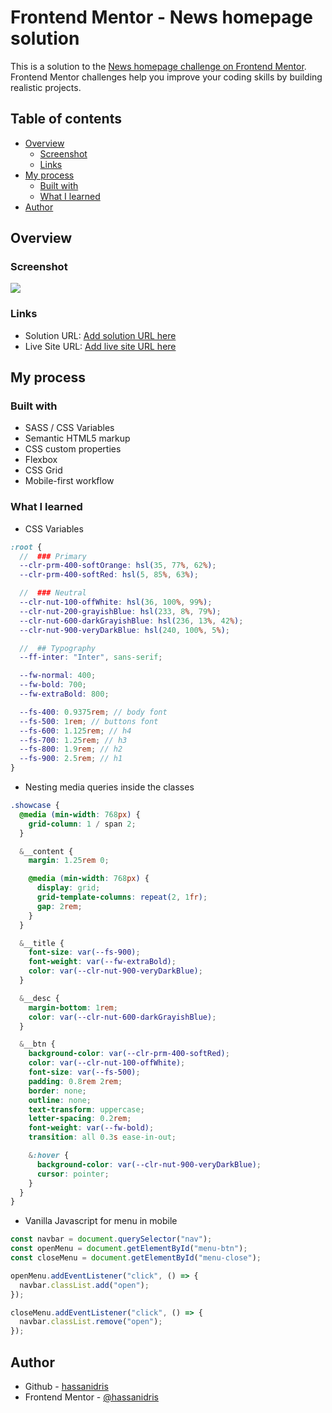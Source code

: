 # Frontend Mentor - News homepage solution

This is a solution to the [News homepage challenge on Frontend Mentor](https://www.frontendmentor.io/challenges/news-homepage-H6SWTa1MFl). Frontend Mentor challenges help you improve your coding skills by building realistic projects.

## Table of contents

- [Overview](#overview)
  - [Screenshot](#screenshot)
  - [Links](#links)
- [My process](#my-process)
  - [Built with](#built-with)
  - [What I learned](#what-i-learned)
- [Author](#author)

## Overview

### Screenshot

![](./screenshot.jpg)

### Links

- Solution URL: [Add solution URL here](https://your-solution-url.com)
- Live Site URL: [Add live site URL here](https://your-live-site-url.com)

## My process

### Built with

- SASS / CSS Variables
- Semantic HTML5 markup
- CSS custom properties
- Flexbox
- CSS Grid
- Mobile-first workflow

### What I learned

- CSS Variables

```scss
:root {
  //  ### Primary
  --clr-prm-400-softOrange: hsl(35, 77%, 62%);
  --clr-prm-400-softRed: hsl(5, 85%, 63%);

  //  ### Neutral
  --clr-nut-100-offWhite: hsl(36, 100%, 99%);
  --clr-nut-200-grayishBlue: hsl(233, 8%, 79%);
  --clr-nut-600-darkGrayishBlue: hsl(236, 13%, 42%);
  --clr-nut-900-veryDarkBlue: hsl(240, 100%, 5%);

  //  ## Typography
  --ff-inter: "Inter", sans-serif;

  --fw-normal: 400;
  --fw-bold: 700;
  --fw-extraBold: 800;

  --fs-400: 0.9375rem; // body font
  --fs-500: 1rem; // buttons font
  --fs-600: 1.125rem; // h4
  --fs-700: 1.25rem; // h3
  --fs-800: 1.9rem; // h2
  --fs-900: 2.5rem; // h1
}
```

- Nesting media queries inside the classes

```scss
.showcase {
  @media (min-width: 768px) {
    grid-column: 1 / span 2;
  }

  &__content {
    margin: 1.25rem 0;

    @media (min-width: 768px) {
      display: grid;
      grid-template-columns: repeat(2, 1fr);
      gap: 2rem;
    }
  }

  &__title {
    font-size: var(--fs-900);
    font-weight: var(--fw-extraBold);
    color: var(--clr-nut-900-veryDarkBlue);
  }

  &__desc {
    margin-bottom: 1rem;
    color: var(--clr-nut-600-darkGrayishBlue);
  }

  &__btn {
    background-color: var(--clr-prm-400-softRed);
    color: var(--clr-nut-100-offWhite);
    font-size: var(--fs-500);
    padding: 0.8rem 2rem;
    border: none;
    outline: none;
    text-transform: uppercase;
    letter-spacing: 0.2rem;
    font-weight: var(--fw-bold);
    transition: all 0.3s ease-in-out;

    &:hover {
      background-color: var(--clr-nut-900-veryDarkBlue);
      cursor: pointer;
    }
  }
}
```

- Vanilla Javascript for menu in mobile

```js
const navbar = document.querySelector("nav");
const openMenu = document.getElementById("menu-btn");
const closeMenu = document.getElementById("menu-close");

openMenu.addEventListener("click", () => {
  navbar.classList.add("open");
});

closeMenu.addEventListener("click", () => {
  navbar.classList.remove("open");
});
```

## Author

- Github - [hassanidris](https://github.com/hassanidris)
- Frontend Mentor - [@hassanidris](https://www.frontendmentor.io/profile/hassanidris)
